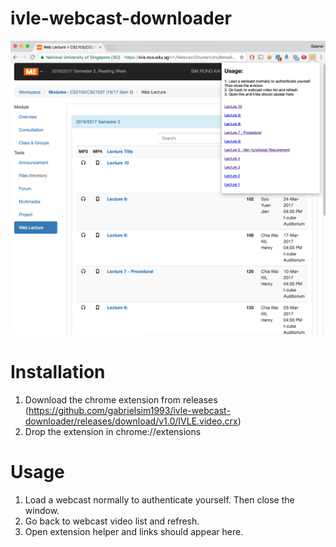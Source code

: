 # ivle-webcast-downloader
![Screenshot](demo.png)
# Installation
1. Download the chrome extension from releases (https://github.com/gabrielsim1993/ivle-webcast-downloader/releases/download/v1.0/IVLE.video.crx)
2. Drop the extension in chrome://extensions

# Usage
1. Load a webcast normally to authenticate yourself. Then close the window.
2. Go back to webcast video list and refresh.
3. Open extension helper and links should appear here.
